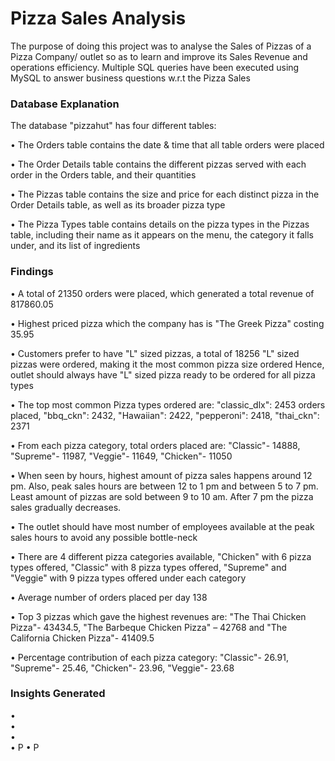 # Pizza Sales Analysis
The purpose of doing this project was to analyse the Sales of Pizzas of a Pizza Company/ outlet
so as to learn and improve its Sales Revenue and operations efficiency.
Multiple SQL queries have been executed using MySQL to answer business questions 
w.r.t the Pizza Sales

### Database Explanation
The database "pizzahut" has four different tables:

• The Orders table contains the date & time that all table orders were placed

• The Order Details table contains the different pizzas served with each order in the Orders table, and their quantities

• The Pizzas table contains the size and price for each distinct pizza in the Order Details table, as well as its broader pizza type

• The Pizza Types table contains details on the pizza types in the Pizzas table, including their name as it appears on the menu, the category it falls under, and its list of ingredients

### Findings

•	A total of 21350 orders were placed, which generated a total revenue of 817860.05

•	Highest priced pizza which the company has is "The Greek Pizza" costing 35.95

•	Customers prefer to have "L" sized pizzas, a total of 18256 "L" sized pizzas were ordered, making it the most common pizza size ordered
  Hence, outlet should always have "L" sized pizza ready to be ordered for all pizza types

•	The top most common Pizza types ordered are: "classic_dlx": 2453 orders placed, "bbq_ckn": 2432, "Hawaiian": 2422, "pepperoni": 2418, "thai_ckn": 2371

•	From each pizza category, total orders placed are: "Classic"- 14888, "Supreme"- 11987, "Veggie"- 11649, "Chicken"- 11050

•	When seen by hours, highest amount of pizza sales happens around 12 pm. Also, peak sales hours are between 12 to 1 pm and between 5 to 7 pm. 
  Least amount of pizzas are sold between 9 to 10 am. After 7 pm the pizza sales gradually decreases.

•	The outlet should have most number of employees available at the peak sales hours to avoid any possible bottle-neck

•	There are 4 different pizza categories available, "Chicken" with 6 pizza types offered, "Classic" with 8 pizza types offered, 
  "Supreme" and "Veggie" with 9 pizza types offered under each category

•	Average number of orders placed per day 138

•	Top 3 pizzas which gave the highest revenues are: "The Thai Chicken Pizza"- 43434.5, "The Barbeque Chicken Pizza" – 42768 and 
  "The California Chicken Pizza"- 41409.5

•	Percentage contribution of each pizza category: "Classic"- 26.91, "Supreme"- 25.46, "Chicken"- 23.96, "Veggie"- 23.68

### Insights Generated
•	
•	
•	
•	P
•	P
